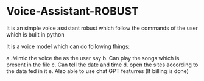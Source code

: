 # Voice-Assistant-ROBUST

It is an simple voice assistant robust which follow the commands of the user which is built in python

It is a voice model which can do following things:

a .Mimic the voice the as the user say
b. Can play the songs which is present in the file
c. Can tell the date and time
d. open the sites according to the data fed in it
e. Also able to use chat GPT featurres (If billing is done)
